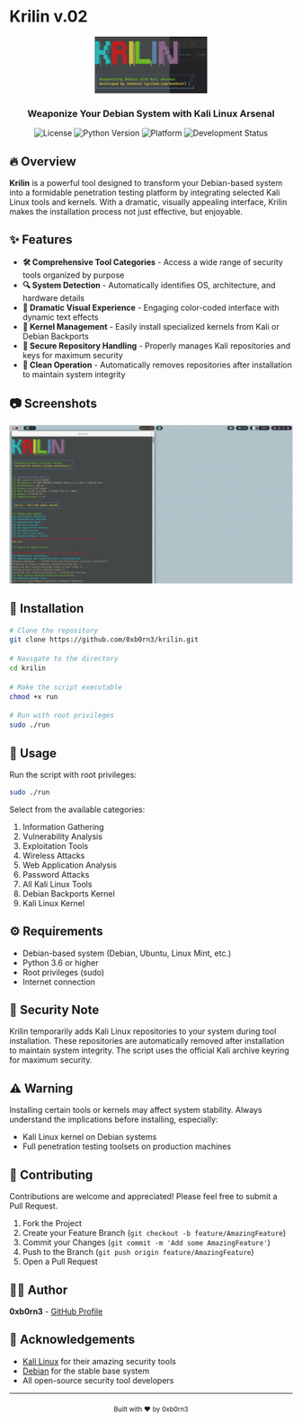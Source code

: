 # Krilin v.02 

<div align="center">
  <img src="https://raw.githubusercontent.com/0xb0rn3/krilin/main/assets/krilin-logo.png" alt="Krilin Logo" width="200">
  <h3>Weaponize Your Debian System with Kali Linux Arsenal</h3>
  
  ![License](https://img.shields.io/badge/license-MIT-blue)
  ![Python Version](https://img.shields.io/badge/python-3.6%2B-green)
  ![Platform](https://img.shields.io/badge/platform-Debian-red)
  ![Development Status](https://img.shields.io/badge/status-active-brightgreen)
</div>

## 🔥 Overview

**Krilin** is a powerful tool designed to transform your Debian-based system into a formidable penetration testing platform by integrating selected Kali Linux tools and kernels. With a dramatic, visually appealing interface, Krilin makes the installation process not just effective, but enjoyable.

## ✨ Features

- **🛠️ Comprehensive Tool Categories** - Access a wide range of security tools organized by purpose
- **🔍 System Detection** - Automatically identifies OS, architecture, and hardware details
- **🚀 Dramatic Visual Experience** - Engaging color-coded interface with dynamic text effects
- **🔧 Kernel Management** - Easily install specialized kernels from Kali or Debian Backports
- **🔐 Secure Repository Handling** - Properly manages Kali repositories and keys for maximum security
- **🧹 Clean Operation** - Automatically removes repositories after installation to maintain system integrity

## 📷 Screenshots

<div align="center">
  <img src="https://raw.githubusercontent.com/0xb0rn3/krilin/main/assets/krilin-demo.png" alt="Krilin Demo" width="600">
</div>

## 🚀 Installation

```bash
# Clone the repository
git clone https://github.com/0xb0rn3/krilin.git

# Navigate to the directory
cd krilin

# Make the script executable
chmod +x run

# Run with root privileges
sudo ./run
```

## 🎯 Usage

Run the script with root privileges:

```bash
sudo ./run
```

Select from the available categories:
1. Information Gathering
2. Vulnerability Analysis
3. Exploitation Tools
4. Wireless Attacks
5. Web Application Analysis
6. Password Attacks
7. All Kali Linux Tools
8. Debian Backports Kernel
9. Kali Linux Kernel

## ⚙️ Requirements

- Debian-based system (Debian, Ubuntu, Linux Mint, etc.)
- Python 3.6 or higher
- Root privileges (sudo)
- Internet connection

## 🔐 Security Note

Krilin temporarily adds Kali Linux repositories to your system during tool installation. These repositories are automatically removed after installation to maintain system integrity. The script uses the official Kali archive keyring for maximum security.

## ⚠️ Warning

Installing certain tools or kernels may affect system stability. Always understand the implications before installing, especially:
- Kali Linux kernel on Debian systems
- Full penetration testing toolsets on production machines

## 🤝 Contributing

Contributions are welcome and appreciated! Please feel free to submit a Pull Request.

1. Fork the Project
2. Create your Feature Branch (`git checkout -b feature/AmazingFeature`)
3. Commit your Changes (`git commit -m 'Add some AmazingFeature'`)
4. Push to the Branch (`git push origin feature/AmazingFeature`)
5. Open a Pull Request

## 👨‍💻 Author

**0xb0rn3** - [GitHub Profile](https://github.com/0xb0rn3)

## 🙏 Acknowledgements

- [Kali Linux](https://www.kali.org/) for their amazing security tools
- [Debian](https://www.debian.org/) for the stable base system
- All open-source security tool developers

---

<div align="center">
  <sub>Built with ❤️ by 0xb0rn3</sub>
</div>
